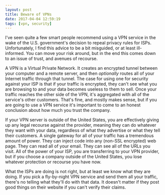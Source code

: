 ```yaml
---
layout: post
title: Beware of VPNs
date: 2017-04-04 12:59:19
tags: [vpn, security]
---
```


I've seen quite a few smart people recommend using a VPN service in the wake of the U.S. government's decision to repeal privacy rules for ISPs. Unfortunately, I find this advice to be a bit misguided, or at least ill-informed. You can move your risk around, but in the end this comes down to an issue of trust, and avenues of recourse. 

A VPN is a Virtual Private Network. It creates an encrypted tunnel between your computer and a remote server, and then *optionally* routes all of your Internet traffic through that tunnel. The case for using one for security against your ISP is that if your traffic is encrypted, they can't see what you are browsing to and your data becomes useless to them to sell. Once your traffic reaches the other side of the VPN, it's aggregated with all of the service's other customers. That's fine, and mostly makes sense, but if you are going to use a VPN service it's important to come to an honest conclusion about how much you trust the company. 

If your VPN server is outside of the United States, you are effectively giving up any legal recourse against the provider, meaning they can do whatever they want with your data, regardless of what they advertise or what they tell their customers. A single gateway for all of your traffic has a tremendous amount of power. They can inject code into any (non-SSL encrypted) web page. They can read all of your email. They can see all of the URLs you visit. All of the power of your ISP, you are transferring to your VPN provider, but if you choose a company outside of the United States, you lose whatever protection or recourse you have now. 

What the ISPs are doing is not right, but at least we know what they are doing. If you pick a fly-by-night VPN service and send them all your traffic, there's no telling what they'll do with that data. It doesn't matter if they post good things on their website if you can't verify their claims.
